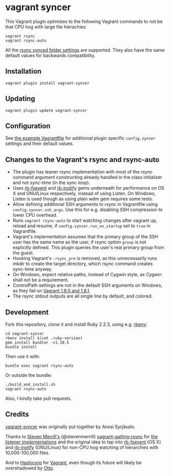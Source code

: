 # vagrant syncer

  This Vagrant plugin optimizes to the following Vagrant commands to not
  be that CPU hog with large file hierachies:

    vagrant rsync
    vagrant rsync-auto

  All the [rsync synced folder settings](https://docs.vagrantup.com/v2/synced-folders/rsync.html)
  are supported. They also have the same default values for backwards compatibility.


## Installation

    vagrant plugin install vagrant-syncer


## Updating

    vagrant plugin update vagrant-syncer


## Configuration

See [the example Vagrantfile](https://github.com/asyrjasalo/vagrant-syncer/blob/master/example/Vagrantfile)
for additional plugin specific ```config.syncer``` settings and their default
values.


## Changes to the Vagrant's rsync and rsync-auto

- The plugin has leaner rsync implementation with most of the rsync command
  argument constructing already handled in the class initializer and not
  sync-time (in the sync loop).
- Uses [rb-fsevent](https://github.com/thibaudgg/rb-fsevent) and
  [rb-inotify](https://github.com/nex3/rb-inotify) gems underneath for
  performance on OS X and GNU/Linux respectively, instead of using Listen.
  On Windows, Listen is used though as using plain wdm gem requires some tests.
- Allow defining additional SSH arguments to rsync in Vagrantfile using
  ```config.syncer.ssh_args```. Use this for e.g. disabling SSH compression to
  lower CPU overhead.
- Runs ```vagrant rsync-auto``` to start watching changes after vagrant up,
  reload and resume, if ```config.syncer.run_on_startup``` set to ```true```
  in Vagrantfile.
- Vagrant's implementation assumes that the primary group of the SSH user
  has the same name as the user, if rsync option ```group``` is not explicitly
  defined. This plugin queries the user's real primary group from the guest.
- Hooking Vagrant's ```:rsync_pre``` is removed, as this unnecessarily runs mkdir
  to create the target directory, which rsync command creates sync-time anyway.
- On Windows, expect relative paths, instead of Cygwin style, as Cygwin shall
  not be a requirement.
- ControlPath settings are not in the default SSH arguments on Windows,
  as they fail on [Vagrant 1.8.0 and 1.8.1](https://github.com/mitchellh/vagrant/issues/7046).
- The rsync stdout outputs are all single line by default, and colored.


## Development

Fork this repository, clone it and install Ruby 2.2.3, using e.g. [rbenv](https://github.com/sstephenson/rbenv):

    cd vagrant-syncer
    rbenv install $(cat .ruby-version)
    gem install bundler -v1.10.5
    bundle install

Then use it with:

    bundle exec vagrant rsync-auto

Or outside the bundle:

    ./build_and_install.sh
    vagrant rsync-auto

Also, I kindly take pull requests.

## Credits

[vagrant-syncer](https://github.com/asyrjasalo/vagrant-syncer) was originally put together by Anssi Syrjäsalo.

Thanks to [Steven Merrill's](https://github.com/smerrill) (@stevenmerrill) [vagrant-gatling-rsync](https://github.com/smerrill/vagrant-gatling-rsync)
for [the listener implementations](https://github.com/smerrill/vagrant-gatling-rsync/tree/master/lib/vagrant-gatling-rsync/listen) and the original idea to tap into [rb-fsevent](https://github.com/thibaudgg/rb-fsevent) (OS X)
and [rb-inotify](https://github.com/nex3/rb-inotify) (GNU/Linux) for non-CPU hog watching of hierarchies with 10,000-100,000 files.

And to [Hashicorp](https://github.com/hashicorp) for [Vagrant](https://github.com/mitchellh/vagrant), even though its
future will likely be overshadowed by [Otto](https://github.com/hashicorp/otto).
